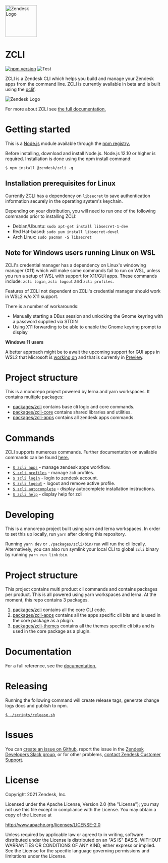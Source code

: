 <img src="logo.png" alt="Zendesk Logo" width="100"/>

# ZCLI

[![npm version](https://badge.fury.io/js/%40zendesk%2Fzcli.svg)](https://www.npmjs.com/package/@zendesk/zcli)
![Test](https://github.com/zendesk/zcli/workflows/Test/badge.svg)

ZCLI is a Zendesk CLI which helps you build and manage your Zendesk apps from the command line. ZCLI is currently available in beta and is built using the [oclif](https://github.com/oclif/oclif).

<img src="demo.gif" alt="Zendesk Logo" />

For more about ZCLI see [the full documentation.](/docs)

# Getting started

This is a [Node.js](https://nodejs.org/en/) module available through the [npm registry.](https://www.npmjs.com/package/@zendesk/zcli)

Before installing, download and install Node.js. Node.js 12.10 or higher is required. Installation is done using the npm install command:

```
$ npm install @zendesk/zcli -g
```

## Installation prerequisites for Linux

Currently ZCLI has a dependency on `libsecret` to save authentication information securely in the operating system's keychain.

Depending on your distribution, you will need to run one of the following commands prior to installing ZCLI:
- Debian/Ubuntu: `sudo apt-get install libsecret-1-dev`
- Red Hat-based: `sudo yum install libsecret-devel`
- Arch Linux: `sudo pacman -S libsecret`

## Note for Windows users running Linux on WSL

ZCLI's credential manager has a dependency on Linux's windowing manager (X11) which will make some commands fail to run on WSL, unless you run a setup of WSL with support for X11/GUI apps. These commands include: `zcli login`, `zcli logout` and `zcli profiles`.

Features of ZCLI not dependent on ZCLI's credential manager should work in WSL2 w/o X11 support.

There is a number of workarounds:

* Manually starting a DBus session and unlocking the Gnome keyring with a password supplied via STDIN
* Using X11 forwarding to be able to enable the Gnome keyring prompt to display

**Windows 11 users**

A better approach might be to await the upcoming support for GUI apps in WSL2 that Microsoft is [working on](https://youtu.be/f8_nvJzuaSU) and that is currently in [Preview](https://docs.microsoft.com/en-us/windows/wsl/tutorials/gui-apps).

# Project structure

This is a monorepo project powered by lerna and yarn workspaces. It contains multiple packages:

- [packages/zcli](packages/zcli) contains base cli logic and core commands.
- [packages/zcli-core](packages/zcli-core) contains shared libraries and utilities.
- [packages/zcli-apps](packages/zcli-apps) contains all zendesk apps commands.

# Commands

ZCLI supports numerous commands. Further documentation on available commands can be found [here.](/docs)

- [`$ zcli apps`](/docs/apps.md) - manage zendesk apps workflow.
- [`$ zcli profiles`](/docs/profiles.md) - manage zcli profiles.
- [`$ zcli login`](/docs/login.md) - login to zendesk account.
- [`$ zcli logout`](/docs/logout.md) - logout and remove active profile.
- [`$ zcli autocomplete`](/docs/autocomplete.md) - display autocomplete installation instructions.
- [`$ zcli help`](/docs/help.md) - display help for zcli

# Developing

This is a monorepo project built using yarn and lerna workspaces. In order to set this up locally, run `yarn` after cloning this repository.

Running `yarn dev` or `./packages/zcli/bin/run` will run the cli locally. Alternatively, you can also run symlink your local CLI to global `zcli` binary by running `yarn run link:bin`.

# Project structure

This project contains multi product cli commands and contains packages per product. This is all powered using yarn workspaces and lerna. At the moment, this repo contains 3 packages.

1. [packages/zcli](/packages/zcli) contains all the core CLI code.
2. [packages/zcli-apps](/packages/zcli-apps) contains all the apps specific cli bits and is used in the core package as a plugin.
3. [packages/zcli-themes](/packages/zcli-themes) contains all the themes specific cli bits and is used in the core package as a plugin.

# Documentation

For a full reference, see the [documentation.](/docs)

# Releasing

Running the following command will create release tags, generate change logs docs and publish to npm.

[`$ ./scripts/release.sh`](./scripts/release.sh)

# Issues

You can [create an issue on Github](https://github.com/zendesk/zcli/issues/new), report the issue in the [Zendesk Developers Slack group](https://docs.google.com/forms/d/e/1FAIpQLScm_rDLWwzWnq6PpYWFOR_PwMaSBcaFft-1pYornQtBGAaiJA/viewform), or for other problems, [contact Zendesk Customer Support](https://support.zendesk.com/hc/en-us/articles/360026614173).

# License

Copyright 2021 Zendesk, Inc.

Licensed under the Apache License, Version 2.0 (the "License"); you may not use this file except in compliance with the License.
You may obtain a copy of the License at

http://www.apache.org/licenses/LICENSE-2.0

Unless required by applicable law or agreed to in writing, software distributed under the License is distributed on an "AS IS" BASIS, WITHOUT WARRANTIES OR CONDITIONS OF ANY KIND, either express or implied. See the License for the specific language governing permissions and limitations under the License.
